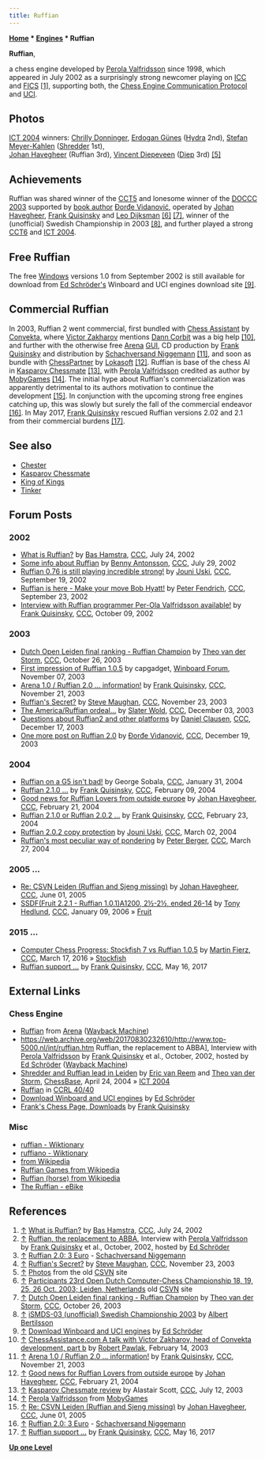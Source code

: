 ```yaml
---
title: Ruffian
---
```

**[Home](Home "Home") \* [Engines](Engines "Engines") \* Ruffian**


**Ruffian**,  

a chess engine developed by [Perola Valfridsson](Perola_Valfridsson "Perola Valfridsson") since 1998, which appeared in July 2002 as a surprisingly strong newcomer playing on [ICC](index.php?title=Internet_Chess_Club&action=edit&redlink=1 "Internet Chess Club (page does not exist)") and [FICS](index.php?title=Free_Internet_Chess_Server&action=edit&redlink=1 "Free Internet Chess Server (page does not exist)") <a id="cite-note-1" href="#cite-ref-1">[1]</a>, supporting both, the [Chess Engine Communication Protocol](Chess_Engine_Communication_Protocol "Chess Engine Communication Protocol") and [UCI](UCI "UCI"). 



## Photos


 [](http://old.csvn.nl/ict4tour.html) 
[ICT 2004](ICT_2004 "ICT 2004") winners: [Chrilly Donninger](Chrilly_Donninger "Chrilly Donninger"), [Erdogan Günes](Erdogan_G%C3%BCnes "Erdogan Günes") ([Hydra](Hydra "Hydra") 2nd), [Stefan Meyer-Kahlen](Stefan_Meyer-Kahlen "Stefan Meyer-Kahlen") ([Shredder](Shredder "Shredder") 1st),  
[Johan Havegheer](Johan_Havegheer "Johan Havegheer") (Ruffian 3rd), [Vincent Diepeveen](Vincent_Diepeveen "Vincent Diepeveen") ([Diep](Diep "Diep") 3rd) <a id="cite-note-5" href="#cite-ref-5">[5]</a>



## Achievements


Ruffian was shared winner of the [CCT5](CCT5 "CCT5") and lonesome winner of the [DOCCC 2003](DOCCC_2003 "DOCCC 2003") supported by [book author](Category:Opening_Book_Author "Category:Opening Book Author") [Đorđe Vidanović](%C4%90or%C4%91e_Vidanovi%C4%87 "Đorđe Vidanović"), operated by [Johan Havegheer](Johan_Havegheer "Johan Havegheer"), [Frank Quisinsky](Frank_Quisinsky "Frank Quisinsky") and [Leo Dijksman](Leo_Dijksman "Leo Dijksman") <a id="cite-note-6" href="#cite-ref-6">[6]</a> <a id="cite-note-7" href="#cite-ref-7">[7]</a>, winner of the (unofficial) Swedish Championship in 2003 <a id="cite-note-8" href="#cite-ref-8">[8]</a>, and further played a strong [CCT6](CCT6 "CCT6") and [ICT 2004](ICT_2004 "ICT 2004").



## Free Ruffian


The free [Windows](Windows "Windows") versions 1.0 from September 2002 is still available for download from [Ed Schröder's](Ed_Schroder "Ed Schroder") Winboard and UCI engines download site <a id="cite-note-9" href="#cite-ref-9">[9]</a>.



## Commercial Ruffian


In 2003, Ruffian 2 went commercial, first bundled with [Chess Assistant](Chess_Assistant "Chess Assistant") by [Convekta](ChessOK "ChessOK"), where [Victor Zakharov](Victor_Zakharov "Victor Zakharov") mentions [Dann Corbit](Dann_Corbit "Dann Corbit") was a big help <a id="cite-note-10" href="#cite-ref-10">[10]</a>, and further with the otherwise free [Arena](Arena "Arena") [GUI](GUI "GUI"), CD production by [Frank Quisinsky](Frank_Quisinsky "Frank Quisinsky") and distribution by [Schachversand Niggemann](Schachversand_Niggemann "Schachversand Niggemann") <a id="cite-note-11" href="#cite-ref-11">[11]</a>, and soon as bundle with [ChessPartner](ChessPartner "ChessPartner") by [Lokasoft](Lokasoft "Lokasoft") <a id="cite-note-12" href="#cite-ref-12">[12]</a>. 
Ruffian is base of the chess AI in [Kasparov Chessmate](Kasparov_Chessmate "Kasparov Chessmate") <a id="cite-note-13" href="#cite-ref-13">[13]</a>, with [Perola Valfridsson](Perola_Valfridsson "Perola Valfridsson") credited as author by [MobyGames](https://en.wikipedia.org/wiki/MobyGames) <a id="cite-note-14" href="#cite-ref-14">[14]</a>. 
The initial hype about Ruffian's commercialization was apparently detrimental to its authors motivation to continue the development <a id="cite-note-15" href="#cite-ref-15">[15]</a>. In conjunction with the upcoming strong free engines catching up, this was slowly but surely the fall of the commercial endeavor <a id="cite-note-16" href="#cite-ref-16">[16]</a>.
In May 2017, [Frank Quisinsky](Frank_Quisinsky "Frank Quisinsky") rescued Ruffian versions 2.02 and 2.1 from their commercial burdens <a id="cite-note-17" href="#cite-ref-17">[17]</a>.



## See also


* [Chester](Chester "Chester")
* [Kasparov Chessmate](Kasparov_Chessmate "Kasparov Chessmate")
* [King of Kings](index.php?title=King_of_Kings&action=edit&redlink=1 "King of Kings (page does not exist)")
* [Tinker](Tinker "Tinker")


## Forum Posts


### 2002


* [What is Ruffian?](https://www.stmintz.com/ccc/index.php?id=242402) by [Bas Hamstra](Bas_Hamstra "Bas Hamstra"), [CCC](CCC "CCC"), July 24, 2002
* [Some info about Ruffian](https://www.stmintz.com/ccc/index.php?id=243152) by [Benny Antonsson](Benny_Antonsson "Benny Antonsson"), [CCC](CCC "CCC"), July 29, 2002
* [Ruffian 0.76 is still playing incredible strong!](https://www.stmintz.com/ccc/index.php?id=252726) by [Jouni Uski](Jouni_Uski "Jouni Uski"), [CCC](CCC "CCC"), September 19, 2002
* [Ruffian is here - Make your move Bob Hyatt!](https://www.stmintz.com/ccc/index.php?id=253512) by [Peter Fendrich](Peter_Fendrich "Peter Fendrich"), [CCC](CCC "CCC"), September 23, 2002
* [Interview with Ruffian programmer Per-Ola Valfridsson available!](https://www.stmintz.com/ccc/index.php?id=257897) by [Frank Quisinsky](Frank_Quisinsky "Frank Quisinsky"), [CCC](CCC "CCC"), October 09, 2002


### 2003


* [Dutch Open Leiden final ranking - Ruffian Champion](https://www.stmintz.com/ccc/index.php?id=323778) by [Theo van der Storm](Theo_van_der_Storm "Theo van der Storm"), [CCC](CCC "CCC"), October 26, 2003
* [First impression of Ruffian 1.0.5](http://www.open-aurec.com/wbforum/viewtopic.php?f=18&t=45030) by capgadget, [Winboard Forum](Computer_Chess_Forums "Computer Chess Forums"), November 07, 2003
* [Arena 1.0 / Ruffian 2.0 ... information!](https://www.stmintz.com/ccc/index.php?id=329068) by [Frank Quisinsky](Frank_Quisinsky "Frank Quisinsky"), [CCC](CCC "CCC"), November 21, 2003
* [Ruffian's Secret?](https://www.stmintz.com/ccc/index.php?id=329957) by [Steve Maughan](Steve_Maughan "Steve Maughan"), [CCC](CCC "CCC"), November 23, 2003
* [The America/Ruffian ordeal...](https://www.stmintz.com/ccc/index.php?id=333338) by [Slater Wold](index.php?title=Slater_Wold&action=edit&redlink=1 "Slater Wold (page does not exist)"), [CCC](CCC "CCC"), December 03, 2003
* [Questions about Ruffian2 and other platforms](https://www.stmintz.com/ccc/index.php?id=336611) by [Daniel Clausen](index.php?title=Daniel_Clausen&action=edit&redlink=1 "Daniel Clausen (page does not exist)"), [CCC](CCC "CCC"), December 17, 2003
* [One more post on Ruffian 2.0](https://www.stmintz.com/ccc/index.php?id=337021) by [Đorđe Vidanović](%C4%90or%C4%91e_Vidanovi%C4%87 "Đorđe Vidanović"), [CCC](CCC "CCC"), December 19, 2003


### 2004


* [Ruffian on a G5 isn't bad!](https://www.stmintz.com/ccc/index.php?id=346058) by George Sobala, [CCC](CCC "CCC"), January 31, 2004
* [Ruffian 2.1.0 ...](https://www.stmintz.com/ccc/index.php?id=348116) by [Frank Quisinsky](Frank_Quisinsky "Frank Quisinsky"), [CCC](CCC "CCC"), February 09, 2004
* [Good news for Ruffian Lovers from outside europe](https://www.stmintz.com/ccc/index.php?id=350465) by [Johan Havegheer](Johan_Havegheer "Johan Havegheer"), [CCC](CCC "CCC"), February 21, 2004
* [Ruffian 2.1.0 or Ruffian 2.0.2 ...](https://www.stmintz.com/ccc/index.php?id=350771) by [Frank Quisinsky](Frank_Quisinsky "Frank Quisinsky"), [CCC](CCC "CCC"), February 23, 2004
* [Ruffian 2.0.2 copy protection](https://www.stmintz.com/ccc/index.php?id=352351) by [Jouni Uski](Jouni_Uski "Jouni Uski"), [CCC](CCC "CCC"), March 02, 2004
* [Ruffian's most peculiar way of pondering](https://www.stmintz.com/ccc/index.php?id=356976) by [Peter Berger](Peter_Berger "Peter Berger"), [CCC](CCC "CCC"), March 27, 2004


### 2005 ...


* [Re: CSVN Leiden (Ruffian and Sjeng missing)](https://www.stmintz.com/ccc/index.php?id=429271) by [Johan Havegheer](Johan_Havegheer "Johan Havegheer"), [CCC](CCC "CCC"), June 01, 2005
* [SSDF(Fruit 2.2.1 - Ruffian 1.0.1)A1200, 2½-2½, ended 26-14](https://www.stmintz.com/ccc/index.php?id=478190) by [Tony Hedlund](Tony_Hedlund "Tony Hedlund"), [CCC](CCC "CCC"), January 09, 2006 » [Fruit](Fruit "Fruit")


### 2015 ...


* [Computer Chess Progress: Stockfish 7 vs Ruffian 1.0.5](http://www.talkchess.com/forum/viewtopic.php?t=59543) by [Martin Fierz](Martin_Fierz "Martin Fierz"), [CCC](CCC "CCC"), March 17, 2016 » [Stockfish](Stockfish "Stockfish")
* [Ruffian support ...](http://www.talkchess.com/forum/viewtopic.php?t=63995) by [Frank Quisinsky](Frank_Quisinsky "Frank Quisinsky"), [CCC](CCC "CCC"), May 16, 2017


## External Links


### Chess Engine


* [Ruffian](https://web.archive.org/web/20120106020305/http://www.playwitharena.com/?Partner_Chess_Engines:Ruffian%26nbsp%3B) from [Arena](Arena "Arena") ([Wayback Machine](https://en.wikipedia.org/wiki/Wayback_Machine))
* <https://web.archive.org/web/20170830232610/http://www.top-5000.nl/int/ruffian.htm> Ruffian, the replacement to ABBA], Interview with [Perola Valfridsson](Perola_Valfridsson "Perola Valfridsson") by [Frank Quisinsky](Frank_Quisinsky "Frank Quisinsky") et al., October, 2002, hosted by [Ed Schröder](Ed_Schroder "Ed Schroder") ([Wayback Machine](https://en.wikipedia.org/wiki/Wayback_Machine))
* [Shredder and Ruffian lead in Leiden](https://en.chessbase.com/post/shredder-and-ruffian-lead-in-leiden) by [Eric van Reem](Eric_van_Reem "Eric van Reem") and [Theo van der Storm](Theo_van_der_Storm "Theo van der Storm"), [ChessBase](ChessBase "ChessBase"), April 24, 2004 » [ICT 2004](ICT_2004 "ICT 2004")
* [Ruffian](http://www.computerchess.org.uk/ccrl/4040/cgi/compare_engines.cgi?family=Ruffian&print=Rating+list&print=Results+table&print=LOS+table&print=Ponder+hit+table&print=Eval+difference+table&print=Comopp+gamenum+table&print=Overlap+table&print=Score+with+common+opponents) in [CCRL 40/40](CCRL "CCRL")
* [Download Winboard and UCI engines](http://www.top-5000.nl/wbuci.htm) by [Ed Schröder](Ed_Schroder "Ed Schroder")
* [Frank's Chess Page, Downloads](http://www.amateurschach.de/main/_download.htm) by [Frank Quisinsky](Frank_Quisinsky "Frank Quisinsky")


### Misc


* [ruffian - Wiktionary](https://en.wiktionary.org/wiki/ruffian)
* [ruffiano - Wiktionary](https://en.wiktionary.org/wiki/ruffiano)
* [from Wikipedia](https://en.wikipedia.org/wiki/Ruffian)
* [Ruffian Games from Wikipedia](https://en.wikipedia.org/wiki/Ruffian_Games)
* [Ruffian (horse) from Wikipedia](https://en.wikipedia.org/wiki/Ruffian_%28horse%29)
* [The Ruffian - eBike](https://www.ruff-cycles.com/ruffian/)


## References


1. <a id="cite-ref-1" href="#cite-note-1">↑</a> [What is Ruffian?](https://www.stmintz.com/ccc/index.php?id=242402) by [Bas Hamstra](Bas_Hamstra "Bas Hamstra"), [CCC](CCC "CCC"), July 24, 2002
2. <a id="cite-ref-2" href="#cite-note-2">↑</a> [Ruffian, the replacement to ABBA](http://www.top-5000.nl/int/ruffian.htm), Interview with [Perola Valfridsson](Perola_Valfridsson "Perola Valfridsson") by [Frank Quisinsky](Frank_Quisinsky "Frank Quisinsky") et al., October, 2002, hosted by [Ed Schröder](Ed_Schroder "Ed Schroder")
3. <a id="cite-ref-3" href="#cite-note-3">↑</a> [Ruffian 2.0: 3 Euro](http://www.schachversand.de/e/detail/software/464.html) - [Schachversand Niggemann](Schachversand_Niggemann "Schachversand Niggemann")
4. <a id="cite-ref-4" href="#cite-note-4">↑</a> [Ruffian's Secret?](https://www.stmintz.com/ccc/index.php?id=329957) by [Steve Maughan](Steve_Maughan "Steve Maughan"), [CCC](CCC "CCC"), November 23, 2003
5. <a id="cite-ref-5" href="#cite-note-5">↑</a> [Photos](http://old.csvn.nl/ict4tour.html) from the old [CSVN](CSVN "CSVN") site
6. <a id="cite-ref-6" href="#cite-note-6">↑</a> [Participants 23rd Open Dutch Computer-Chess Championship 18, 19, 25, 26 Oct. 2003; Leiden, Netherlands](http://old.csvn.nl/partic03.html) old [CSVN](CSVN "CSVN") site
7. <a id="cite-ref-7" href="#cite-note-7">↑</a> [Dutch Open Leiden final ranking - Ruffian Champion](https://www.stmintz.com/ccc/index.php?id=323778) by [Theo van der Storm](Theo_van_der_Storm "Theo van der Storm"), [CCC](CCC "CCC"), October 26, 2003
8. <a id="cite-ref-8" href="#cite-note-8">↑</a> [iSMDS-03 (unofficial) Swedish Championship 2003](http://www.albert.nu/SMDS/) by [Albert Bertilsson](Albert_Bertilsson "Albert Bertilsson")
9. <a id="cite-ref-9" href="#cite-note-9">↑</a> [Download Winboard and UCI engines](http://www.top-5000.nl/wbuci.htm) by [Ed Schröder](Ed_Schroder "Ed Schroder")
10. <a id="cite-ref-10" href="#cite-note-10">↑</a> [ChessAssistance.com A talk with Victor Zakharov, head of Convekta development, part b](http://chessok.com/files/bobpawlak/Articles/Victor_Zakharov_b.html) by [Robert Pawlak](Robert_Pawlak "Robert Pawlak"), February 14, 2003
11. <a id="cite-ref-11" href="#cite-note-11">↑</a> [Arena 1.0 / Ruffian 2.0 ... information!](https://www.stmintz.com/ccc/index.php?id=329068) by [Frank Quisinsky](Frank_Quisinsky "Frank Quisinsky"), [CCC](CCC "CCC"), November 21, 2003
12. <a id="cite-ref-12" href="#cite-note-12">↑</a> [Good news for Ruffian Lovers from outside europe](https://www.stmintz.com/ccc/index.php?id=350465) by [Johan Havegheer](Johan_Havegheer "Johan Havegheer"), [CCC](CCC "CCC"), February 21, 2004
13. <a id="cite-ref-13" href="#cite-note-13">↑</a> [Kasparov Chessmate review](https://www.stmintz.com/ccc/index.php?id=306057) by Alastair Scott, [CCC](CCC "CCC"), July 12, 2003
14. <a id="cite-ref-14" href="#cite-note-14">↑</a> [Perola Valfridsson](http://www.mobygames.com/developer/sheet/view/by_genre/developerId,281982/) from [MobyGames](https://en.wikipedia.org/wiki/MobyGames)
15. <a id="cite-ref-15" href="#cite-note-15">↑</a> [Re: CSVN Leiden (Ruffian and Sjeng missing)](https://www.stmintz.com/ccc/index.php?id=429271) by [Johan Havegheer](Johan_Havegheer "Johan Havegheer"), [CCC](CCC "CCC"), June 01, 2005
16. <a id="cite-ref-16" href="#cite-note-16">↑</a> [Ruffian 2.0: 3 Euro](http://www.schachversand.de/e/detail/software/464.html) - [Schachversand Niggemann](Schachversand_Niggemann "Schachversand Niggemann")
17. <a id="cite-ref-17" href="#cite-note-17">↑</a> [Ruffian support ...](http://www.talkchess.com/forum/viewtopic.php?t=63995) by [Frank Quisinsky](Frank_Quisinsky "Frank Quisinsky"), [CCC](CCC "CCC"), May 16, 2017

**[Up one Level](Engines "Engines")**







 
